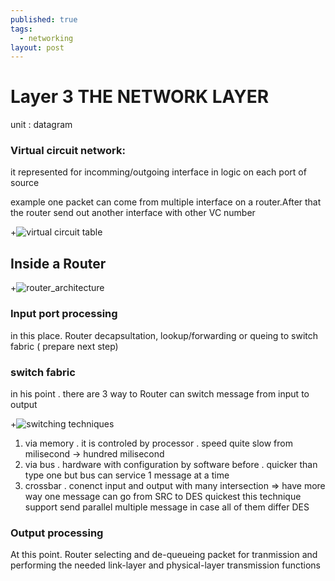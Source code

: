```yaml
---
published: true
tags:
  - networking
layout: post
---
```

# Layer 3 THE NETWORK LAYER

unit : datagram

### Virtual circuit network: 
it represented for incomming/outgoing interface in logic on each port of source

example one packet can come from multiple interface on a router.After that the router send out another interface with other VC number

+![virtual circuit table]({{site.baseurl}}/assets/img/virtual_circuit_table.png)

## Inside a Router 

+![router_architecture]({{site.baseurl}}/assets/img/router_architecture.png)

### Input port processing
in this place. Router decapsultation, lookup/forwarding  or queing to switch fabric ( prepare next step)

### switch fabric
in his point . there are 3 way to Router can switch message from input to output 

+![switching techniques]({{site.baseurl}}/assets/img/switching_techniques.png)
1. via memory . it is controled by processor . speed quite slow from milisecond -> hundred milisecond
2. via bus . hardware with configuration by software before . quicker than type one but bus can service 1 message at a time
3. crossbar . conenct input and output with many intersection => have more way one message can go from SRC to DES quickest this technique support send parallel multiple message in case all of them differ DES

### Output processing 

At this point. Router selecting and de-queueing packet for tranmission and performing the needed link-layer and physical-layer transmission functions
